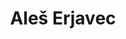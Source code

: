 ---
SICRIS: null
draft: false
fixName: aleš_erjavec
lab: Laboratorij za bioinformatiko
labPos: Član laboratorija
location: R3.22 - Laboratorij LB
mailInfo: ales.erjavec@fri.uni-lj.si
officeHours: null
profName: Aleš Erjavec
profTitle: Tehniški sodelavec
telephoneInfo: null
title: Aleš Erjavec
---